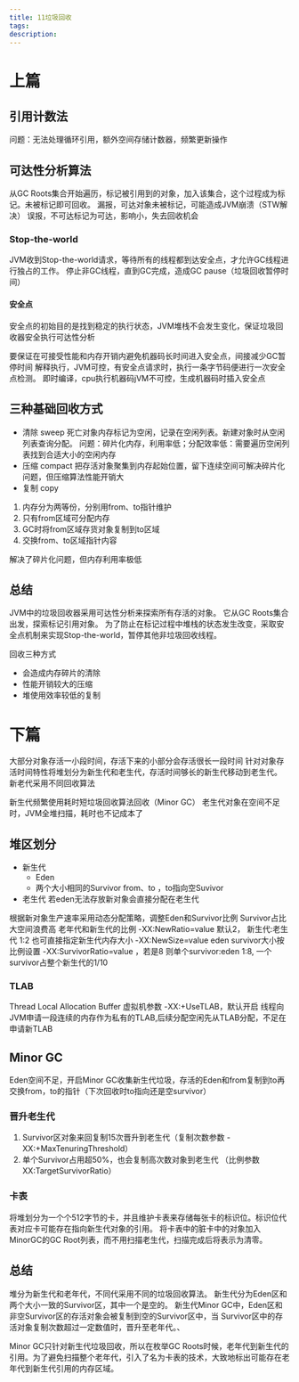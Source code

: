 ```yaml
---
title: 11垃圾回收
tags:
description:
---
```

# 上篇
## 引用计数法
问题：无法处理循环引用，额外空间存储计数器，频繁更新操作

## 可达性分析算法
从GC Roots集合开始遍历，标记被引用到的对象，加入该集合，这个过程成为标记。未被标记即可回收。
漏报，可达对象未被标记，可能造成JVM崩溃（STW解决）
误报，不可达标记为可达，影响小，失去回收机会

### Stop-the-world
JVM收到Stop-the-world请求，等待所有的线程都到达安全点，才允许GC线程进行独占的工作。
停止非GC线程，直到GC完成，造成GC pause（垃圾回收暂停时间）
#### 安全点
安全点的初始目的是找到稳定的执行状态，JVM堆栈不会发生变化，保证垃圾回收器安全执行可达性分析

要保证在可接受性能和内存开销内避免机器码长时间进入安全点，间接减少GC暂停时间
解释执行，JVM可控，有安全点请求时，执行一条字节码便进行一次安全点检测。
即时编译，cpu执行机器码jVM不可控，生成机器码时插入安全点
## 三种基础回收方式
- 清除 sweep
死亡对象内存标记为空闲，记录在空闲列表。新建对象时从空闲列表查询分配。
问题：碎片化内存，利用率低；分配效率低：需要遍历空闲列表找到合适大小的空闲内存
- 压缩 compact
把存活对象聚集到内存起始位置，留下连续空间可解决碎片化问题，但压缩算法性能开销大
- 复制 copy
1. 内存分为两等份，分别用from、to指针维护
2. 只有from区域可分配内存
3. GC时将from区域存货对象复制到to区域
4. 交换from、to区域指针内容

解决了碎片化问题，但内存利用率极低

## 总结
JVM中的垃圾回收器采用可达性分析来探索所有存活的对象。
它从GC Roots集合出发，探索标记引用对象。
为了防止在标记过程中堆栈的状态发生改变，采取安全点机制来实现Stop-the-world，暂停其他非垃圾回收线程。

回收三种方式
- 会造成内存碎片的清除
- 性能开销较大的压缩
- 堆使用效率较低的复制


# 下篇
大部分对象存活一小段时间，存活下来的小部分会存活很长一段时间
针对对象存活时间特性将堆划分为新生代和老生代，存活时间够长的新生代移动到老生代。
新老代采用不同回收算法

新生代频繁使用耗时短垃圾回收算法回收（Minor GC）
老生代对象在空间不足时，JVM全堆扫描，耗时也不记成本了

## 堆区划分
- 新生代
    - Eden
    - 两个大小相同的Survivor
    from、to ，to指向空Suvivor
- 老生代
若eden无法存放新对象会直接分配在老生代


根据新对象生产速率采用动态分配策略，调整Eden和Survivor比例
Survivor占比大空间浪费高
老年代和新生代的比例 -XX:NewRatio=value 默认2， 新生代:老生代 1:2
也可直接指定新生代内存大小 -XX:NewSize=value
eden survivor大小按比例设置 -XX:SurvivorRatio=value ，若是8 则单个survivor:eden 1:8,  一个survivor占整个新生代的1/10



### TLAB 
Thread Local Allocation Buffer 虚拟机参数 -XX:+UseTLAB，默认开启
线程向JVM申请一段连续的内存作为私有的TLAB,后续分配空闲先从TLAB分配，不足在申请新TLAB

## Minor GC
Eden空间不足，开启Minor GC收集新生代垃圾，存活的Eden和from复制到to再交换from，to的指针（下次回收时to指向还是空survivor）

### 晋升老生代
1. Survivor区对象来回复制15次晋升到老生代（复制次数参数 -XX:+MaxTenuringThreshold）
2. 单个Survivor占用超50%，也会复制高次数对象到老生代 （比例参数 XX:TargetSurvivorRatio）

### 卡表
将堆划分为一个个512字节的卡，并且维护卡表来存储每张卡的标识位。标识位代表对应卡可能存在指向新生代对象的引用。
将卡表中的脏卡中的对象加入MinorGC的GC Root列表，而不用扫描老生代，扫描完成后将表示为清零。

##  总结
堆分为新生代和老年代，不同代采用不同的垃圾回收算法。
新生代分为Eden区和两个大小一致的Survivor区，其中一个是空的。
新生代Minor GC中，Eden区和非空Survivor区的存活对象会被复制到空的Survivor区中，当 Survivor区中的存活对象复制次数超过一定数值时，晋升至老年代。、

Minor GC只针对新生代垃圾回收，所以在枚举GC Roots时候，老年代到新生代的引用。为了避免扫描整个老年代，引入了名为卡表的技术，大致地标出可能存在老年代到新生代引用的内存区域。





